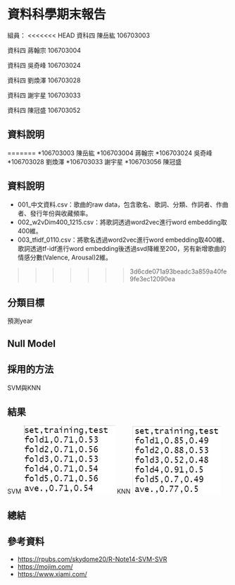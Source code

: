 # 資料科學期末報告

組員：
<<<<<<< HEAD
資科四    陳岳紘	106703003	
 
資科四    蔣翰宗	106703004
  
資科四    吳奇峰	106703024
 
資科四    劉煥澤	106703028
 
資科四    謝宇星	106703033

資科四    陳冠盛	106703052
## 資料說明


=======
*106703003 陳岳紘
*106703004 蔣翰宗
*106703024 吳奇峰
*106703028 劉煥澤
*106703033 謝宇星
*106703056 陳冠盛

## 資料說明
* 001_中文資料.csv：歌曲的raw data，包含歌名、歌詞、分類、作詞者、作曲者、發行年份與收藏頻率。
* 002_w2vDim400_1215.csv：將歌詞透過word2vec進行word embedding取400維。
* 003_tfidf_0110.csv：將歌名透過word2vec進行word embedding取400維、歌詞透過tf-idf進行word embedding後透過svd降維至200，另有新增歌曲的情感分數(Valence, Arousal)2維。
>>>>>>> 3d6cde071a93beadc3a859a40fe9fe3ec12090ea
## 分類目標

預測year

## Null Model

## 採用的方法

SVM與KNN


## 結果
SVM
![pic](svm_performance.png)
KNN
![pic_two](knn_performance.png)

## 總結

## 參考資料
* https://rpubs.com/skydome20/R-Note14-SVM-SVR
* https://mojim.com/
* https://www.xiami.com/
